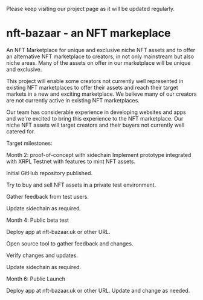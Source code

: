 Please keep visiting our project page as it will be updated regularly.

# nft-bazaar - an NFT markeplace

An NFT Marketplace for unique and exclusive niche NFT assets and to offer an alternative NFT marketplace to creators, in not only mainstream but also niche areas. Many of the assets on offer in our marketplace will be unique and exclusive. 

This project will enable some creators not currently well represented in existing NFT marketplaces to offer their assets and reach their target markets in a new and exciting marketplace. We believe many of our creators are not currently active in existing NFT marketplaces.

Our team has considerable experience in developing websites and apps and we're excited to bring this experience to the NFT marketplace. Our niche NFT assets will target creators and their buyers not currently well catered for.

Target milestones:

Month 2: proof-of-concept with sidechain
Implement prototype integrated with XRPL Testnet with features to mint NFT assets.

Initial GitHub repository published.

Try to buy and sell NFT assets in a private test environment.

Gather feedback from test users.

Update sidechain as required.


Month 4: Public beta test

Deploy app at nft-bazaar.uk or other URL.

Open source tool to gather feedback and changes.

Verify changes and updates.

Update sidechain as required.


Month 6: Public Launch

Deploy app at nft-bazaar.uk or other URL.
Update and change as needed.
